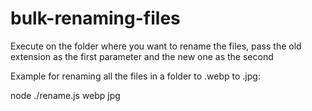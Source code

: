 # bulk-renaming-files

Execute on the folder where you want to rename the files, pass the old extension as the first parameter and the new one as the second

Example for renaming all the files in a folder to .webp to .jpg:

node ./rename.js webp jpg
